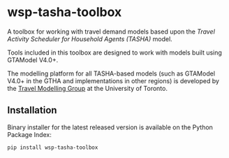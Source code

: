 # wsp-tasha-toolbox

A toolbox for working with travel demand models based upon the *Travel Activity Scheduler for Household Agents (TASHA)* model.

Tools included in this toolbox are designed to work with models built using GTAModel V4.0+.

The modelling platform for all TASHA-based models (such as GTAModel V4.0+ in the GTHA and implementations in other regions) is developed by the [Travel Modelling Group](https://tmg.utoronto.ca/) at the University of Toronto.

## Installation

Binary installer for the latest released version is available on the Python Package Index:

```batch
pip install wsp-tasha-toolbox
```
